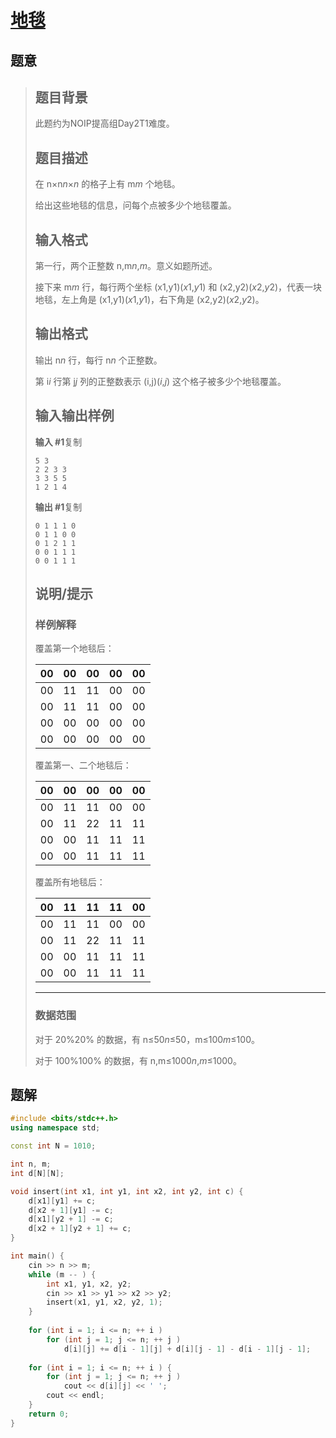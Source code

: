 #  [地毯](https://www.luogu.com.cn/problem/P3397)

## 题意

>   ## 题目背景
>
>   此题约为NOIP提高组Day2T1难度。
>
>   ## 题目描述
>
>   在 n×n*n*×*n* 的格子上有 m*m* 个地毯。
>
>   给出这些地毯的信息，问每个点被多少个地毯覆盖。
>
>   ## 输入格式
>
>   第一行，两个正整数 n,m*n*,*m*。意义如题所述。
>
>   接下来 m*m* 行，每行两个坐标 (x1,y1)(*x*1,*y*1) 和 (x2,y2)(*x*2,*y*2)，代表一块地毯，左上角是 (x1,y1)(*x*1,*y*1)，右下角是 (x2,y2)(*x*2,*y*2)。
>
>   ## 输出格式
>
>   输出 n*n* 行，每行 n*n* 个正整数。
>
>   第 i*i* 行第 j*j* 列的正整数表示 (i,j)(*i*,*j*) 这个格子被多少个地毯覆盖。
>
>   ## 输入输出样例
>
>   **输入 #1**复制
>
>   ```
>   5 3
>   2 2 3 3
>   3 3 5 5
>   1 2 1 4
>   ```
>
>   **输出 #1**复制
>
>   ```
>   0 1 1 1 0
>   0 1 1 0 0
>   0 1 2 1 1
>   0 0 1 1 1
>   0 0 1 1 1
>   ```
>
>   ## 说明/提示
>
>   ### 样例解释
>
>   覆盖第一个地毯后：
>
>   |  00  |  00  |  00  |  00  |  00  |
>   | :--: | :--: | :--: | :--: | :--: |
>   |  00  |  11  |  11  |  00  |  00  |
>   |  00  |  11  |  11  |  00  |  00  |
>   |  00  |  00  |  00  |  00  |  00  |
>   |  00  |  00  |  00  |  00  |  00  |
>
>   覆盖第一、二个地毯后：
>
>   |  00  |  00  |  00  |  00  |  00  |
>   | :--: | :--: | :--: | :--: | :--: |
>   |  00  |  11  |  11  |  00  |  00  |
>   |  00  |  11  |  22  |  11  |  11  |
>   |  00  |  00  |  11  |  11  |  11  |
>   |  00  |  00  |  11  |  11  |  11  |
>
>   覆盖所有地毯后：
>
>   |  00  |  11  |  11  |  11  |  00  |
>   | :--: | :--: | :--: | :--: | :--: |
>   |  00  |  11  |  11  |  00  |  00  |
>   |  00  |  11  |  22  |  11  |  11  |
>   |  00  |  00  |  11  |  11  |  11  |
>   |  00  |  00  |  11  |  11  |  11  |
>
>   ------
>
>   ### 数据范围
>
>   对于 20%20% 的数据，有 n≤50*n*≤50，m≤100*m*≤100。
>
>   对于 100%100% 的数据，有 n,m≤1000*n*,*m*≤1000。

## 题解



```c++
#include <bits/stdc++.h>
using namespace std;

const int N = 1010;

int n, m;
int d[N][N];

void insert(int x1, int y1, int x2, int y2, int c) {
    d[x1][y1] += c;
    d[x2 + 1][y1] -= c;
    d[x1][y2 + 1] -= c;
    d[x2 + 1][y2 + 1] += c;
}

int main() {
    cin >> n >> m;
    while (m -- ) {
        int x1, y1, x2, y2;
        cin >> x1 >> y1 >> x2 >> y2;
        insert(x1, y1, x2, y2, 1);
    }
    
    for (int i = 1; i <= n; ++ i )
        for (int j = 1; j <= n; ++ j )
            d[i][j] += d[i - 1][j] + d[i][j - 1] - d[i - 1][j - 1];
    
    for (int i = 1; i <= n; ++ i ) {
        for (int j = 1; j <= n; ++ j )
            cout << d[i][j] << ' ';
        cout << endl;
    }
    return 0;
}
```



```python3

```

